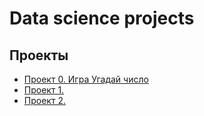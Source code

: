 # Data science projects

## Проекты
* [Проект 0. Игра Угадай число](https://github.com/MazepaYuliya/sf_ds_3_0/tree/main/project_0)
* [Проект 1.]()
* [Проект 2.]()


